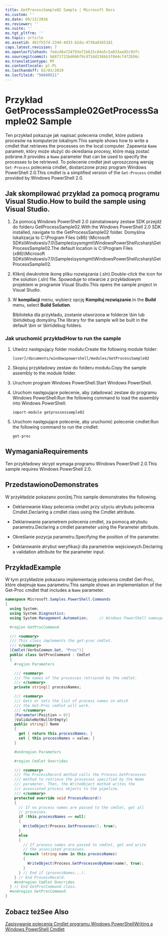 ```yaml
---
title: GetProcessSample02 Sample | Microsoft Docs
ms.custom: ''
ms.date: 09/13/2016
ms.reviewer: ''
ms.suite: ''
ms.tgt_pltfrm: ''
ms.topic: article
ms.assetid: 481f557d-3344-4d33-b2da-4736a0165181
caps.latest.revision: 7
ms.openlocfilehash: fa4cd8a724793e71b615c84a5c5a833aa92c93fc
ms.sourcegitcommit: b6871f21bd666f9cd71dd336bb3f844cf472b56c
ms.translationtype: MT
ms.contentlocale: pl-PL
ms.lasthandoff: 02/03/2019
ms.locfileid: "56849511"
---
```

# <a name="getprocesssample02-sample"></a><span data-ttu-id="3b633-102">Przykład GetProcessSample02</span><span class="sxs-lookup"><span data-stu-id="3b633-102">GetProcessSample02 Sample</span></span>

<span data-ttu-id="3b633-103">Ten przykład pokazuje jak napisać polecenia cmdlet, które pobiera procesów na komputerze lokalnym.</span><span class="sxs-lookup"><span data-stu-id="3b633-103">This sample shows how to write a cmdlet that retrieves the processes on the local computer.</span></span> <span data-ttu-id="3b633-104">Zapewnia `Name` parametr, który może służyć do określania procesy, które mają zostać pobrane.</span><span class="sxs-lookup"><span data-stu-id="3b633-104">It provides a `Name` parameter that can be used to specify the processes to be retrieved.</span></span> <span data-ttu-id="3b633-105">To polecenie cmdlet jest uproszczoną wersję `Get-Process` polecenia cmdlet, dostarczone przez program Windows PowerShell 2.0.</span><span class="sxs-lookup"><span data-stu-id="3b633-105">This cmdlet is a simplified version of the `Get-Process` cmdlet provided by Windows PowerShell 2.0.</span></span>

## <a name="how-to-build-the-sample-using-visual-studio"></a><span data-ttu-id="3b633-106">Jak skompilować przykład za pomocą programu Visual Studio.</span><span class="sxs-lookup"><span data-stu-id="3b633-106">How to build the sample using Visual Studio.</span></span>

1. <span data-ttu-id="3b633-107">Za pomocą Windows PowerShell 2.0 zainstalowany zestaw SDK przejdź do folderu GetProcessSample02.</span><span class="sxs-lookup"><span data-stu-id="3b633-107">With the Windows PowerShell 2.0 SDK installed, navigate to the GetProcessSample02 folder.</span></span> <span data-ttu-id="3b633-108">Domyślna lokalizacja to C:\Program Files (x86) \Microsoft SDKs\Windows\v7.0\Samples\sysmgmt\WindowsPowerShell\csharp\GetProcessSample02.</span><span class="sxs-lookup"><span data-stu-id="3b633-108">The default location is C:\Program Files (x86)\Microsoft SDKs\Windows\v7.0\Samples\sysmgmt\WindowsPowerShell\csharp\GetProcessSample02.</span></span>

2. <span data-ttu-id="3b633-109">Kliknij dwukrotnie ikonę pliku rozwiązania (.sln).</span><span class="sxs-lookup"><span data-stu-id="3b633-109">Double-click the icon for the solution (.sln) file.</span></span> <span data-ttu-id="3b633-110">Spowoduje to otwarcie z przykładowym projektem w programie Visual Studio.</span><span class="sxs-lookup"><span data-stu-id="3b633-110">This opens the sample project in Visual Studio.</span></span>

3. <span data-ttu-id="3b633-111">W **kompilacji** menu, wybierz opcję **Kompiluj rozwiązanie**.</span><span class="sxs-lookup"><span data-stu-id="3b633-111">In the **Build** menu, select **Build Solution**.</span></span>

    <span data-ttu-id="3b633-112">Biblioteka dla przykładu, zostanie utworzona w folderze \bin lub \bin\debug domyślny.</span><span class="sxs-lookup"><span data-stu-id="3b633-112">The library for the sample will be built in the default \bin or \bin\debug folders.</span></span>

### <a name="how-to-run-the-sample"></a><span data-ttu-id="3b633-113">Jak uruchomić przykład</span><span class="sxs-lookup"><span data-stu-id="3b633-113">How to run the sample</span></span>

1. <span data-ttu-id="3b633-114">Utwórz następujący folder modułu:</span><span class="sxs-lookup"><span data-stu-id="3b633-114">Create the following module folder:</span></span>

    `[user]/documents/windowspowershell/modules/GetProcessSample02`

2. <span data-ttu-id="3b633-115">Skopiuj przykładowy zestaw do folderu modułu.</span><span class="sxs-lookup"><span data-stu-id="3b633-115">Copy the sample assembly to the module folder.</span></span>

3. <span data-ttu-id="3b633-116">Uruchom program Windows PowerShell.</span><span class="sxs-lookup"><span data-stu-id="3b633-116">Start Windows PowerShell.</span></span>

4. <span data-ttu-id="3b633-117">Uruchom następujące polecenie, aby załadować zestaw do programu Windows PowerShell:</span><span class="sxs-lookup"><span data-stu-id="3b633-117">Run the following command to load the assembly into Windows PowerShell:</span></span>

    `import-module getprossessample02`

5. <span data-ttu-id="3b633-118">Uruchom następujące polecenie, aby uruchomić polecenie cmdlet:</span><span class="sxs-lookup"><span data-stu-id="3b633-118">Run the following command to run the cmdlet:</span></span>

    `get-proc`

## <a name="requirements"></a><span data-ttu-id="3b633-119">Wymagania</span><span class="sxs-lookup"><span data-stu-id="3b633-119">Requirements</span></span>

<span data-ttu-id="3b633-120">Ten przykładowy skrypt wymaga programu Windows PowerShell 2.0.</span><span class="sxs-lookup"><span data-stu-id="3b633-120">This sample requires Windows PowerShell 2.0.</span></span>

## <a name="demonstrates"></a><span data-ttu-id="3b633-121">Przedstawiono</span><span class="sxs-lookup"><span data-stu-id="3b633-121">Demonstrates</span></span>

<span data-ttu-id="3b633-122">W przykładzie pokazano poniżej.</span><span class="sxs-lookup"><span data-stu-id="3b633-122">This sample demonstrates the following.</span></span>

- <span data-ttu-id="3b633-123">Deklarowanie klasy polecenia cmdlet przy użyciu atrybutu polecenia Cmdlet.</span><span class="sxs-lookup"><span data-stu-id="3b633-123">Declaring a cmdlet class using the Cmdlet attribute.</span></span>

- <span data-ttu-id="3b633-124">Deklarowanie parametrem polecenia cmdlet, za pomocą atrybutu parametru.</span><span class="sxs-lookup"><span data-stu-id="3b633-124">Declaring a cmdlet parameter using the Parameter attribute.</span></span>

- <span data-ttu-id="3b633-125">Określanie pozycja parametru.</span><span class="sxs-lookup"><span data-stu-id="3b633-125">Specifying the position of the parameter.</span></span>

- <span data-ttu-id="3b633-126">Deklarowanie atrybut weryfikacji dla parametrów wejściowych.</span><span class="sxs-lookup"><span data-stu-id="3b633-126">Declaring a validation attribute for the parameter input.</span></span>

## <a name="example"></a><span data-ttu-id="3b633-127">Przykład</span><span class="sxs-lookup"><span data-stu-id="3b633-127">Example</span></span>

<span data-ttu-id="3b633-128">W tym przykładzie pokazano implementację polecenia cmdlet Get-Proc, które obejmuje `Name` parametru.</span><span class="sxs-lookup"><span data-stu-id="3b633-128">This sample shows an implementation of the Get-Proc cmdlet that includes a `Name` parameter.</span></span>

```csharp
namespace Microsoft.Samples.PowerShell.Commands
{
  using System;
  using System.Diagnostics;
  using System.Management.Automation;     // Windows PowerShell namespace

  #region GetProcCommand

  /// <summary>
  /// This class implements the get-proc cmdlet.
  /// </summary>
  [Cmdlet(VerbsCommon.Get, "Proc")]
  public class GetProcCommand : Cmdlet
  {
    #region Parameters

    /// <summary>
    /// The names of the processes retrieved by the cmdlet.
    /// </summary>
    private string[] processNames;

    /// <summary>
    /// Gets or sets the list of process names on which
    /// the Get-Proc cmdlet will work.
    /// </summary>
    [Parameter(Position = 0)]
    [ValidateNotNullOrEmpty]
    public string[] Name
    {
      get { return this.processNames; }
      set { this.processNames = value; }
    }

    #endregion Parameters

    #region Cmdlet Overrides

    /// <summary>
    /// The ProcessRecord method calls the Process.GetProcesses
    /// method to retrieve the processes specified by the Name
    /// parameter. Then, the WriteObject method writes the
    /// associated process objects to the pipeline.
    /// </summary>
    protected override void ProcessRecord()
    {
      // If no process names are passed to the cmdlet, get all
      // processes.
      if (this.processNames == null)
      {
        WriteObject(Process.GetProcesses(), true);
      }
      else
      {
        // If process names are passed to cmdlet, get and write
        // the associated processes.
        foreach (string name in this.processNames)
        {
          WriteObject(Process.GetProcessesByName(name), true);
        }
      } // End if (processNames...).
    } // End ProcessRecord.
    #endregion Cmdlet Overrides
  } // End GetProcCommand class.
  #endregion GetProcCommand
}
```

## <a name="see-also"></a><span data-ttu-id="3b633-129">Zobacz też</span><span class="sxs-lookup"><span data-stu-id="3b633-129">See Also</span></span>

[<span data-ttu-id="3b633-130">Zapisywanie polecenia Cmdlet programu Windows PowerShell</span><span class="sxs-lookup"><span data-stu-id="3b633-130">Writing a Windows PowerShell Cmdlet</span></span>](./writing-a-windows-powershell-cmdlet.md)
